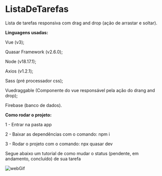 # ListaDeTarefas

Lista de tarefas responsiva com drag and drop (ação de arrastar e soltar).

**Linguagens usadas:**

Vue (v3);

Quasar Framework (v2.6.0);

Node (v18.17.1);

Axios (v1.2.1);

Sass (pré processador css);

Vuedraggable (Componente do vue responsável pela ação do drang and drop);

Firebase (banco de dados).


**Como rodar o projeto:**

1 - Entrar na pasta app

2 - Baixar as dependências com o comando: npm i

3 - Rodar o projeto com o comando: npx quasar dev


Segue abaixo um tutorial de como mudar o status (pendente, em andamento, concluído) de sua tarefa

![webGif](https://github.com/giosantos99/ListaDeTarefas/assets/143277271/9f7c2665-9e73-41ce-8f83-ead74d57b514)
